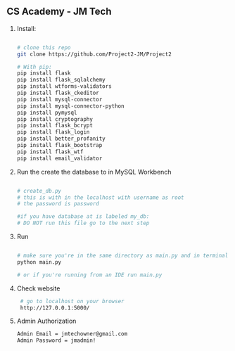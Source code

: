 ## CS Academy - JM Tech

1. Install:
    
    ```bash
    
    # clone this repo
    git clone https://github.com/Project2-JM/Project2
    
    # With pip:
    pip install flask
    pip install flask_sqlalchemy
    pip install wtforms-validators
    pip install flask_ckeditor
    pip install mysql-connector
    pip install mysql-connector-python
    pip install pymysql
    pip install cryptography
    pip install flask_bcrypt
    pip install flask_login
    pip install better_profanity
    pip install flask_bootstrap
    pip install flask_wtf
    pip install email_validator
    
   ```
   
2. Run the create the database to in MySQL Workbench
    
    ```bash
    
    # create_db.py
    # this is with in the localhost with username as root 
    # the password is password
    
    #if you have database at is labeled my_db:
    # DO NOT run this file go to the next step
   
    ```
    
2. Run
    
    ```bash
    
    # make sure you're in the same directory as main.py and in terminal run
    python main.py
    
    # or if you're running from an IDE run main.py
   
    ```

3. Check website

   ```bash
    # go to localhost on your browser
    http://127.0.0.1:5000/
   ```
   
4. Admin Authorization
 
    ```bash
    Admin Email = jmtechowner@gmail.com
    Admin Password = jmadmin!
    ```
